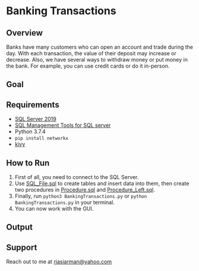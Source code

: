# Banking Transactions
## Overview
Banks have many customers who can open an account and trade during the day. With each transaction, the value of their deposit may increase or decrease. Also, we have several ways to withdraw money or put money in the bank. For example, you can use credit cards or do it in-person. 
## Goal

## Requirements
* [SQL Server 2019](https://www.microsoft.com/en-us/sql-server/sql-server-downloads)
* [SQL Management Tools for SQL server](https://www.guru99.com/top-20-sql-management-tools.html)
* Python 3.7.4
* ``pip install networkx``
* [kivy](https://kivy.org/#download)
## How to Run
1. First of all, you need to connect to the SQL Server.
2. Use [SQL_File.sql](https://github.com/arman324/Banking-transactions/blob/master/SQL_File.sql) to create tables and insert data into them, then create two procedures in [Procedure.sql](https://github.com/arman324/Banking-transactions/blob/master/Procedure.sql) and [Procedure_Left.sql](https://github.com/arman324/Banking-transactions/blob/master/Procedure_Left.sql).
3. Finally, run ``python3 BankingTransactions.py`` or ``python BankingTransactions.py`` in your terminal.
4. You can now work with the GUI.
## Output

## Support
Reach out to me at riasiarman@yahoo.com
